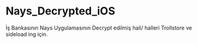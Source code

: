 # Nays_Decrypted_iOS
İş Bankasının Nays Uygulamasının Decrypt edilmiş hali/ halleri
Trollstore ve sideload ing için.
